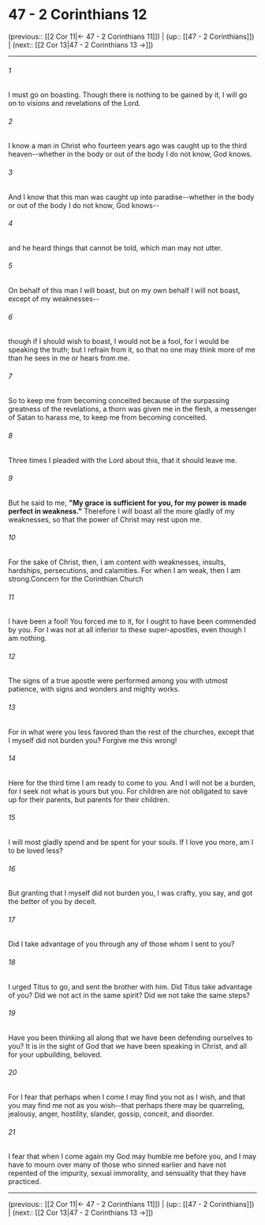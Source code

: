 # 47 - 2 Corinthians 12

(previous:: [[2 Cor 11|← 47 - 2 Corinthians 11]]) | (up:: [[47 - 2 Corinthians]]) | (next:: [[2 Cor 13|47 - 2 Corinthians 13 →]])

***


###### 1 
I must go on boasting. Though there is nothing to be gained by it, I will go on to visions and revelations of the Lord. 

###### 2 
I know a man in Christ who fourteen years ago was caught up to the third heaven--whether in the body or out of the body I do not know, God knows. 

###### 3 
And I know that this man was caught up into paradise--whether in the body or out of the body I do not know, God knows-- 

###### 4 
and he heard things that cannot be told, which man may not utter. 

###### 5 
On behalf of this man I will boast, but on my own behalf I will not boast, except of my weaknesses-- 

###### 6 
though if I should wish to boast, I would not be a fool, for I would be speaking the truth; but I refrain from it, so that no one may think more of me than he sees in me or hears from me. 

###### 7 
So to keep me from becoming conceited because of the surpassing greatness of the revelations, a thorn was given me in the flesh, a messenger of Satan to harass me, to keep me from becoming conceited. 

###### 8 
Three times I pleaded with the Lord about this, that it should leave me. 

###### 9 
But he said to me, **"My grace is sufficient for you, for my power is made perfect in weakness."** Therefore I will boast all the more gladly of my weaknesses, so that the power of Christ may rest upon me. 

###### 10 
For the sake of Christ, then, I am content with weaknesses, insults, hardships, persecutions, and calamities. For when I am weak, then I am strong.Concern for the Corinthian Church 

###### 11 
I have been a fool! You forced me to it, for I ought to have been commended by you. For I was not at all inferior to these super-apostles, even though I am nothing. 

###### 12 
The signs of a true apostle were performed among you with utmost patience, with signs and wonders and mighty works. 

###### 13 
For in what were you less favored than the rest of the churches, except that I myself did not burden you? Forgive me this wrong! 

###### 14 
Here for the third time I am ready to come to you. And I will not be a burden, for I seek not what is yours but you. For children are not obligated to save up for their parents, but parents for their children. 

###### 15 
I will most gladly spend and be spent for your souls. If I love you more, am I to be loved less? 

###### 16 
But granting that I myself did not burden you, I was crafty, you say, and got the better of you by deceit. 

###### 17 
Did I take advantage of you through any of those whom I sent to you? 

###### 18 
I urged Titus to go, and sent the brother with him. Did Titus take advantage of you? Did we not act in the same spirit? Did we not take the same steps? 

###### 19 
Have you been thinking all along that we have been defending ourselves to you? It is in the sight of God that we have been speaking in Christ, and all for your upbuilding, beloved. 

###### 20 
For I fear that perhaps when I come I may find you not as I wish, and that you may find me not as you wish--that perhaps there may be quarreling, jealousy, anger, hostility, slander, gossip, conceit, and disorder. 

###### 21 
I fear that when I come again my God may humble me before you, and I may have to mourn over many of those who sinned earlier and have not repented of the impurity, sexual immorality, and sensuality that they have practiced.

***

(previous:: [[2 Cor 11|← 47 - 2 Corinthians 11]]) | (up:: [[47 - 2 Corinthians]]) | (next:: [[2 Cor 13|47 - 2 Corinthians 13 →]])
